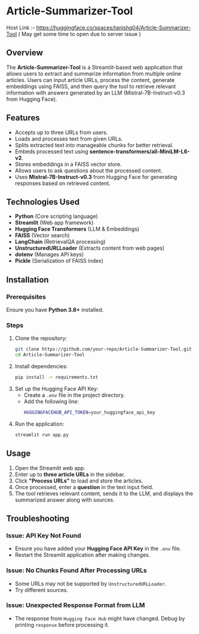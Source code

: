 # Article-Summarizer-Tool

Host Link :- https://huggingface.co/spaces/tanishq04/Article-Summarizer-Tool   ( May get some time to open due to server issue )

## Overview
The **Article-Summarizer-Tool** is a Streamlit-based web application that allows users to extract and summarize information from multiple online articles. Users can input article URLs, process the content, generate embeddings using FAISS, and then query the tool to retrieve relevant information with answers generated by an LLM (Mistral-7B-Instruct-v0.3 from Hugging Face).

## Features
- Accepts up to three URLs from users.
- Loads and processes text from given URLs.
- Splits extracted text into manageable chunks for better retrieval.
- Embeds processed text using **sentence-transformers/all-MiniLM-L6-v2**.
- Stores embeddings in a FAISS vector store.
- Allows users to ask questions about the processed content.
- Uses **Mistral-7B-Instruct-v0.3** from Hugging Face for generating responses based on retrieved content.

## Technologies Used
- **Python** (Core scripting language)
- **Streamlit** (Web app framework)
- **Hugging Face Transformers** (LLM & Embeddings)
- **FAISS** (Vector search)
- **LangChain** (RetrievalQA processing)
- **UnstructuredURLLoader** (Extracts content from web pages)
- **dotenv** (Manages API keys)
- **Pickle** (Serialization of FAISS index)

## Installation
### Prerequisites
Ensure you have **Python 3.8+** installed.

### Steps
1. Clone the repository:
   ```sh
   git clone https://github.com/your-repo/Article-Summarizer-Tool.git
   cd Article-Summarizer-Tool
   ```
2. Install dependencies:
   ```sh
   pip install -r requirements.txt
   ```
3. Set up the Hugging Face API Key:
   - Create a `.env` file in the project directory.
   - Add the following line:
     ```sh
     HUGGINGFACEHUB_API_TOKEN=your_huggingface_api_key
     ```
4. Run the application:
   ```sh
   streamlit run app.py
   ```

## Usage
1. Open the Streamlit web app.
2. Enter up to **three article URLs** in the sidebar.
3. Click **"Process URLs"** to load and store the articles.
4. Once processed, enter a **question** in the text input field.
5. The tool retrieves relevant content, sends it to the LLM, and displays the summarized answer along with sources.

## Troubleshooting
### Issue: API Key Not Found
- Ensure you have added your **Hugging Face API Key** in the `.env` file.
- Restart the Streamlit application after making changes.

### Issue: No Chunks Found After Processing URLs
- Some URLs may not be supported by `UnstructuredURLLoader`.
- Try different sources.

### Issue: Unexpected Response Format from LLM
- The response from `Hugging Face Hub` might have changed. Debug by printing `response` before processing it.

